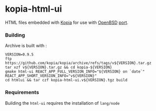 # kopia-html-ui
HTML files embedded with [Kopia](https://kopia.io) for use with [OpenBSD](https://www.openbsd.org) [port](http://cvsweb.openbsd.org/cgi-bin/cvsweb/ports/sysutils/kopia/).

### Building
Archive is built with :
```
VERSION=0.9.5
ftp https://github.com/kopia/kopia/archive/refs/tags/v${VERSION}.tar.gz
tar xzf v${VERSION}.tar.gz && cd kopia-${VERSION}
gmake html-ui REACT_APP_FULL_VERSION_INFO="${VERSION} on `date`" REACT_APP_SHORT_VERSION_INFO="v${VERSION}"
cd htmlui && tar czf kopia-html-ui.v${VERSION}.tgz build
```

### Requirements
Building the `html-ui` requires the installation of `lang/node`
